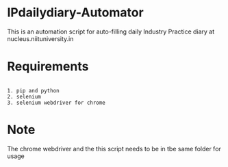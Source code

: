# IPdailydiary-Automator
This is an automation script for auto-filling daily Industry Practice diary at nucleus.niituniversity.in


# Requirements
~~~~

1. pip and python
2. selenium
3. selenium webdriver for chrome

~~~~

# Note 

The chrome webdriver and the this script needs to be in tbe same folder for usage 
